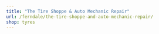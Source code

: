 ```yaml
---
title: "The Tire Shoppe & Auto Mechanic Repair"
url: /ferndale/the-tire-shoppe-and-auto-mechanic-repair/
shop: tyres
---
```

